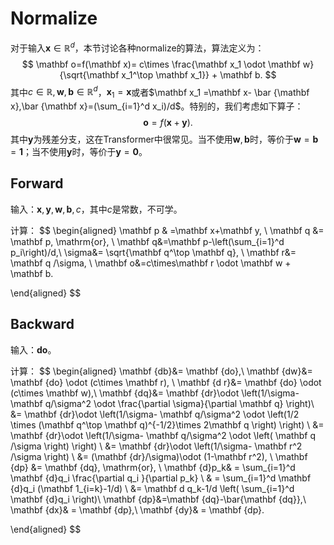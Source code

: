 # Normalize

对于输入$\mathbf x\in \mathbb R^d$，本节讨论各种normalize的算法，算法定义为：
$$
\mathbf o=f(\mathbf x)= c\times \frac{\mathbf x_1 \odot \mathbf w}{\sqrt{\mathbf x_1^\top \mathbf x_1}} + \mathbf b.
$$
其中$c\in\mathbb R, \mathbf w, \mathbf b\in \mathbb R^d$，$\mathbf x_1 = \mathbf x$或者$\mathbf x_1 =\mathbf x- \bar {\mathbf x},\bar {\mathbf x}=(\sum_{i=1}^d x_i)/d$。特别的，我们考虑如下算子：
$$
\mathbf o= f(\mathbf x + \mathbf y).
$$
其中$\mathbf y$为残差分支，这在Transformer中很常见。当不使用$\mathbf w, \mathbf b$时，等价于$\mathbf w=\mathbf b=\mathbf 1$；当不使用$\mathbf y$时，等价于$\mathbf y=\mathbf 0$。



## Forward

输入：$\mathbf x, \mathbf y, \mathbf w, \mathbf b, c$，其中$c$是常数，不可学。

计算：
$$
\begin{aligned}
\mathbf p  & =\mathbf x+\mathbf y, \\
\mathbf q &= \mathbf p, \mathrm{or}, \\
\mathbf q&=\mathbf p-\left(\sum_{i=1}^d p_i\right)/d,\\
\sigma&= \sqrt{\mathbf q^\top \mathbf q}, \\
\mathbf r&= \mathbf q /\sigma, \\
\mathbf o&=c\times\mathbf r \odot \mathbf w + \mathbf b.

\end{aligned}
$$


## Backward

输入：$\mathbf {do}$。

计算：
$$
\begin{aligned}
\mathbf {db}&= \mathbf {do},\\
\mathbf {dw}&= \mathbf {do} \odot (c\times \mathbf r),  \\
\mathbf {d r}&= \mathbf {do} \odot (c\times \mathbf w),\\
\mathbf {dq}&= \mathbf {dr}\odot \left(1/\sigma- \mathbf q/\sigma^2 \odot \frac{\partial \sigma}{\partial \mathbf q}  \right)\\
&=  \mathbf {dr}\odot \left(1/\sigma- \mathbf q/\sigma^2 \odot \left(1/2 \times  (\mathbf q^\top \mathbf q)^{-1/2}\times 2\mathbf q \right)  \right) \\
&=  \mathbf {dr}\odot \left(1/\sigma- \mathbf q/\sigma^2 \odot \left( \mathbf q /\sigma \right)  \right) \\
&=  \mathbf {dr}\odot \left(1/\sigma- \mathbf r^2 /\sigma  \right) \\
&= (\mathbf {dr}/\sigma)\odot (1-\mathbf r^2), \\
\mathbf {dp} &= \mathbf {dq}, \mathrm{or}, \\
\mathbf {d}p_k& = \sum_{i=1}^d \mathbf {d}q_i \frac{\partial q_i }{\partial p_k} \\
& = \sum_{i=1}^d \mathbf {d}q_i (\mathbf 1_{i=k}-1/d) \\
&=  \mathbf d q_k-1/d \left( \sum_{i=1}^d \mathbf {d}q_i  \right)\\
\mathbf {dp}&=\mathbf {dq}-\bar{\mathbf {dq}},\\
\mathbf {dx}& = \mathbf {dp},\\
\mathbf {dy}& = \mathbf {dp}.

\end{aligned}
$$
